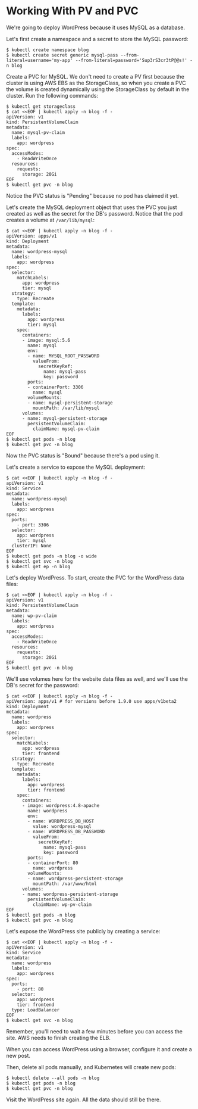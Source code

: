 # Working With PV and PVC

We're going to deploy WordPress because it uses MySQL as a database.

Let's first create a namespace and a secret to store the MySQL password:

```
$ kubectl create namespace blog
$ kubectl create secret generic mysql-pass --from-literal=username='my-app' --from-literal=password='Sup3rS3cr3tP@@s!' -n blog
```

Create a PVC for MySQL. We don't need to create a PV first because the cluster is using AWS EBS as the StorageClass, so when you create a PVC the volume is created dynamically using the StorageClass by default in the cluster. Run the following commands:

```
$ kubectl get storageclass
$ cat <<EOF | kubectl apply -n blog -f -
apiVersion: v1
kind: PersistentVolumeClaim
metadata:
  name: mysql-pv-claim
  labels:
    app: wordpress
spec:
  accessModes:
    - ReadWriteOnce
  resources:
    requests:
      storage: 20Gi
EOF
$ kubectl get pvc -n blog
```

Notice the PVC status is "Pending" because no pod has claimed it yet.

Let's create the MySQL deployment object that uses the PVC you just created as well as the secret for the DB's password. Notice that the pod creates a volume at `/var/lib/mysql`:

```
$ cat <<EOF | kubectl apply -n blog -f -
apiVersion: apps/v1
kind: Deployment
metadata:
  name: wordpress-mysql
  labels:
    app: wordpress
spec:
  selector:
    matchLabels:
      app: wordpress
      tier: mysql
  strategy:
    type: Recreate
  template:
    metadata:
      labels:
        app: wordpress
        tier: mysql
    spec:
      containers:
      - image: mysql:5.6
        name: mysql
        env:
        - name: MYSQL_ROOT_PASSWORD
          valueFrom:
            secretKeyRef:
              name: mysql-pass
              key: password
        ports:
        - containerPort: 3306
          name: mysql
        volumeMounts:
        - name: mysql-persistent-storage
          mountPath: /var/lib/mysql
      volumes:
      - name: mysql-persistent-storage
        persistentVolumeClaim:
          claimName: mysql-pv-claim
EOF
$ kubectl get pods -n blog
$ kubectl get pvc -n blog
```

Now the PVC status is "Bound" because there's a pod using it.

Let's create a service to expose the MySQL deployment:

```
$ cat <<EOF | kubectl apply -n blog -f -
apiVersion: v1
kind: Service
metadata:
  name: wordpress-mysql
  labels:
    app: wordpress
spec:
  ports:
    - port: 3306
  selector:
    app: wordpress
    tier: mysql
  clusterIP: None
EOF
$ kubectl get pods -n blog -o wide
$ kubectl get svc -n blog
$ kubectl get ep -n blog
```

Let's deploy WordPress. To start, create the PVC for the WordPress data files:

```
$ cat <<EOF | kubectl apply -n blog -f -
apiVersion: v1
kind: PersistentVolumeClaim
metadata:
  name: wp-pv-claim
  labels:
    app: wordpress
spec:
  accessModes:
    - ReadWriteOnce
  resources:
    requests:
      storage: 20Gi
EOF
$ kubectl get pvc -n blog
``` 

We'll use volumes here for the website data files as well, and we'll use the DB's secret for the password:

```
$ cat <<EOF | kubectl apply -n blog -f -
apiVersion: apps/v1 # for versions before 1.9.0 use apps/v1beta2
kind: Deployment
metadata:
  name: wordpress
  labels:
    app: wordpress
spec:
  selector:
    matchLabels:
      app: wordpress
      tier: frontend
  strategy:
    type: Recreate
  template:
    metadata:
      labels:
        app: wordpress
        tier: frontend
    spec:
      containers:
      - image: wordpress:4.8-apache
        name: wordpress
        env:
        - name: WORDPRESS_DB_HOST
          value: wordpress-mysql
        - name: WORDPRESS_DB_PASSWORD
          valueFrom:
            secretKeyRef:
              name: mysql-pass
              key: password
        ports:
        - containerPort: 80
          name: wordpress
        volumeMounts:
        - name: wordpress-persistent-storage
          mountPath: /var/www/html
      volumes:
      - name: wordpress-persistent-storage
        persistentVolumeClaim:
          claimName: wp-pv-claim
EOF
$ kubectl get pods -n blog
$ kubectl get pvc -n blog
```

Let's expose the WordPress site publicly by creating a service:

```
$ cat <<EOF | kubectl apply -n blog -f -
apiVersion: v1
kind: Service
metadata:
  name: wordpress
  labels:
    app: wordpress
spec:
  ports:
    - port: 80
  selector:
    app: wordpress
    tier: frontend
  type: LoadBalancer
EOF
$ kubectl get svc -n blog
```

Remember, you'll need to wait a few minutes before you can access the site. AWS needs to finish creating the ELB.

When you can access WordPress using a browser, configure it and create a new post.

Then, delete all pods manually, and Kubernetes will create new pods:

```
$ kubectl delete --all pods -n blog
$ kubectl get pods -n blog
$ kubectl get pvc -n blog
```

Visit the WordPress site again. All the data should still be there.
